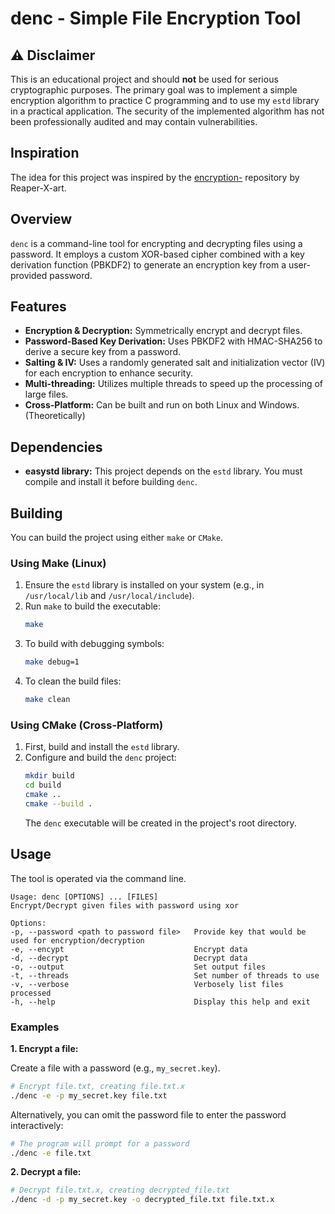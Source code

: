 # denc - Simple File Encryption Tool

## ⚠️ Disclaimer

This is an educational project and should **not** be used for serious cryptographic purposes. The primary goal was to implement a simple encryption algorithm to practice C programming and to use my `estd` library in a practical application. The security of the implemented algorithm has not been professionally audited and may contain vulnerabilities.

## Inspiration

The idea for this project was inspired by the [encryption-](https://github.com/Reaper-X-art/encryption-) repository by Reaper-X-art.

## Overview

`denc` is a command-line tool for encrypting and decrypting files using a password. It employs a custom XOR-based cipher combined with a key derivation function (PBKDF2) to generate an encryption key from a user-provided password.

## Features

*   **Encryption & Decryption:** Symmetrically encrypt and decrypt files.
*   **Password-Based Key Derivation:** Uses PBKDF2 with HMAC-SHA256 to derive a secure key from a password.
*   **Salting & IV:** Uses a randomly generated salt and initialization vector (IV) for each encryption to enhance security.
*   **Multi-threading:** Utilizes multiple threads to speed up the processing of large files.
*   **Cross-Platform:** Can be built and run on both Linux and Windows.(Theoretically)

## Dependencies

*   **easystd library:** This project depends on the `estd` library. You must compile and install it before building `denc`.

## Building

You can build the project using either `make` or `CMake`.

### Using Make (Linux)

1.  Ensure the `estd` library is installed on your system (e.g., in `/usr/local/lib` and `/usr/local/include`).
2.  Run `make` to build the executable:
    ```sh
    make
    ```
3.  To build with debugging symbols:
    ```sh
    make debug=1
    ```
4.  To clean the build files:
    ```sh
    make clean
    ```

### Using CMake (Cross-Platform)

1.  First, build and install the `estd` library.
2.  Configure and build the `denc` project:
    ```sh
    mkdir build
    cd build
    cmake ..
    cmake --build .
    ```
    The `denc` executable will be created in the project's root directory.

## Usage

The tool is operated via the command line.

```
Usage: denc [OPTIONS] ... [FILES]
Encrypt/Decrypt given files with password using xor

Options:
-p, --password <path to password file>   Provide key that would be used for encryption/decryption
-e, --encypt                             Encrypt data
-d, --decrypt                            Decrypt data
-o, --output                             Set output files
-t, --threads                            Set number of threads to use
-v, --verbose                            Verbosely list files processed
-h, --help                               Display this help and exit
```

### Examples

**1. Encrypt a file:**

Create a file with a password (e.g., `my_secret.key`).

```sh
# Encrypt file.txt, creating file.txt.x
./denc -e -p my_secret.key file.txt
```

Alternatively, you can omit the password file to enter the password interactively:

```sh
# The program will prompt for a password
./denc -e file.txt
```

**2. Decrypt a file:**

```sh
# Decrypt file.txt.x, creating decrypted_file.txt
./denc -d -p my_secret.key -o decrypted_file.txt file.txt.x
```
